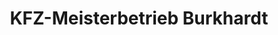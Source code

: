 ---
title: "KFZ-Meisterbetrieb Burkhardt"
url: /bechhofen-an-der-heide/kfz-meisterbetrieb-burkhardt/
shop: Autowerkstatt
---